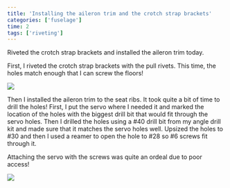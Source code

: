```yaml
---
title: 'Installing the aileron trim and the crotch strap brackets'
categories: ['fuselage']
time: 2
tags: ['riveting']
---
```


Riveted the crotch strap brackets and installed the aileron trim today.

<!-- more -->

First, I riveted the crotch strap brackets with the pull rivets. This time, the holes match enough that I can screw the floors!

![](0-holes-match.jpeg)

Then I installed the aileron trim to the seat ribs. It took quite a bit of time to drill the holes! First, I put the servo where I needed it and marked the location of the holes with the biggest drill bit that would fit through the servo holes. Then I drilled the holes using a #40 drill bit from my angle drill kit and made sure that it matches the servo holes well. Upsized the holes to #30 and then I used a reamer to open the hole to #28 so #6 screws fit through it.

Attaching the servo with the screws was quite an ordeal due to poor access!

![](1-aileron-trim.jpeg)
